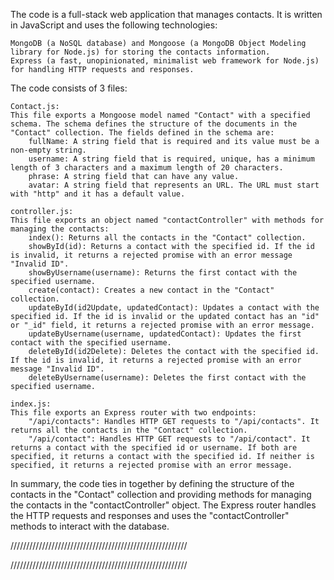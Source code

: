 The code is a full-stack web application that manages contacts. It is written in JavaScript and uses the following technologies:

    MongoDB (a NoSQL database) and Mongoose (a MongoDB Object Modeling library for Node.js) for storing the contacts information.
    Express (a fast, unopinionated, minimalist web framework for Node.js) for handling HTTP requests and responses.

The code consists of 3 files:

    Contact.js:
    This file exports a Mongoose model named "Contact" with a specified schema. The schema defines the structure of the documents in the "Contact" collection. The fields defined in the schema are:
        fullName: A string field that is required and its value must be a non-empty string.
        username: A string field that is required, unique, has a minimum length of 3 characters and a maximum length of 20 characters.
        phrase: A string field that can have any value.
        avatar: A string field that represents an URL. The URL must start with "http" and it has a default value.

    controller.js:
    This file exports an object named "contactController" with methods for managing the contacts:
        index(): Returns all the contacts in the "Contact" collection.
        showById(id): Returns a contact with the specified id. If the id is invalid, it returns a rejected promise with an error message "Invalid ID".
        showByUsername(username): Returns the first contact with the specified username.
        create(contact): Creates a new contact in the "Contact" collection.
        updateById(id2Update, updatedContact): Updates a contact with the specified id. If the id is invalid or the updated contact has an "id" or "_id" field, it returns a rejected promise with an error message.
        updateByUsername(username, updatedContact): Updates the first contact with the specified username.
        deleteById(id2Delete): Deletes the contact with the specified id. If the id is invalid, it returns a rejected promise with an error message "Invalid ID".
        deleteByUsername(username): Deletes the first contact with the specified username.

    index.js:
    This file exports an Express router with two endpoints:
        "/api/contacts": Handles HTTP GET requests to "/api/contacts". It returns all the contacts in the "Contact" collection.
        "/api/contact": Handles HTTP GET requests to "/api/contact". It returns a contact with the specified id or username. If both are specified, it returns a contact with the specified id. If neither is specified, it returns a rejected promise with an error message.

In summary, the code ties in together by defining the structure of the contacts in the "Contact" collection and providing methods for managing the contacts in the "contactController" object. The Express router handles the HTTP requests and responses and uses the "contactController" methods to interact with the database.

////////////////////////////////////////////////////////













////////////////////////////////////////////////////////
